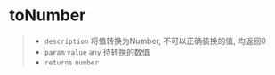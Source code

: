 # toNumber

> - `description` 将值转换为Number, 不可以正确装换的值, 均返回0
> - `param` `value` `any` 待转换的数值
> - `returns` `number`
